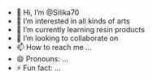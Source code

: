 - 👋 Hi, I’m @Silika70
- 👀 I’m interested in all kinds of arts
- 🌱 I’m currently learning resin products 
- 💞️ I’m looking to collaborate on 
- 📫 How to reach me ...
- 😄 Pronouns: ...
- ⚡ Fun fact: ...

<!---
Silika70/Silika70 is a ✨ special ✨ repository because its `README.md` (this file) appears on your GitHub profile.
You can click the Preview link to take a look at your changes.
--->
